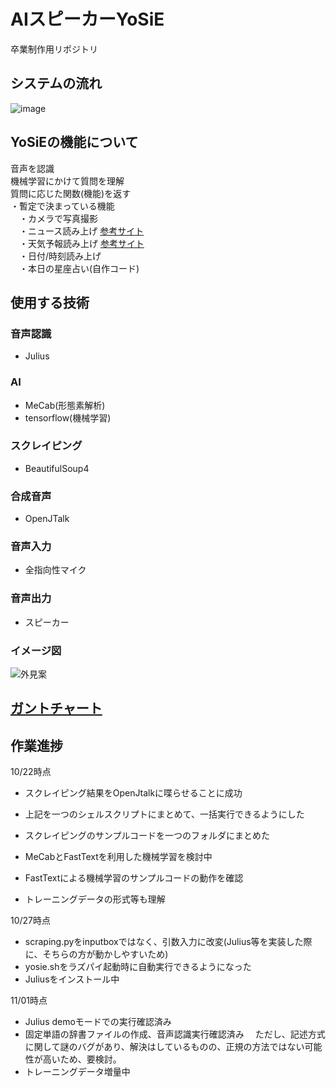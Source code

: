 # AIスピーカーYoSiE
卒業制作用リポジトリ
## システムの流れ

![image](https://user-images.githubusercontent.com/84367202/138005932-7bfbf8a7-f4c6-4913-8cd4-85a2595cedf1.png)


## YoSiEの機能について
音声を認識<br>
機械学習にかけて質問を理解<br>
質問に応じた関数(機能)を返す<br>
・暫定で決まっている機能<br>
　・カメラで写真撮影<br>
　・ニュース読み上げ [参考サイト](https://rurukblog.com/post/python-webscraping-ynews/)<br>
　・天気予報読み上げ [参考サイト](https://www.webzoit.net/hp/it/internet/homepage/env/iot/raspberry_pi/smart_speaker/weather/)<br>
　・日付/時刻読み上げ<br>
　・本日の星座占い(自作コード)
 
## 使用する技術
### 音声認識
+ Julius
### AI
+ MeCab(形態素解析)
+ tensorflow(機械学習)
### スクレイピング
+ BeautifulSoup4
### 合成音声
+ OpenJTalk
### 音声入力
+ 全指向性マイク
### 音声出力
+ スピーカー

### イメージ図

![外見案](https://user-images.githubusercontent.com/84367300/137059780-6375c5bd-a04a-4c02-830e-173781ab133f.png)

## [ガントチャート](https://brabioproject.appspot.com/project/ganttchart/ahJzfmJyYWJpb3Byb2plY3RocmRyEQsSB1Byb2plY3QY47LTxzUM/)

## 作業進捗
10/22時点
+ スクレイピング結果をOpenJtalkに喋らせることに成功
+ 上記を一つのシェルスクリプトにまとめて、一括実行できるようにした
+ スクレイピングのサンプルコードを一つのフォルダにまとめた
+ MeCabとFastTextを利用した機械学習を検討中

+ FastTextによる機械学習のサンプルコードの動作を確認
+ トレーニングデータの形式等も理解

10/27時点
+ scraping.pyをinputboxではなく、引数入力に改変(Julius等を実装した際に、そちらの方が動かしやすいため)
+ yosie.shをラズパイ起動時に自動実行できるようになった
+ Juliusをインストール中  

11/01時点
+ Julius demoモードでの実行確認済み
+ 固定単語の辞書ファイルの作成、音声認識実行確認済み
　ただし、記述方式に関して謎のバグがあり、解決はしているものの、正規の方法ではない可能性が高いため、要検討。
+ トレーニングデータ増量中
